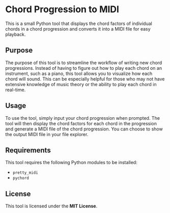 # Chord Progression to MIDI
This is a small Python tool that displays the chord factors of individual chords in a chord progression and converts it into a MIDI file for easy playback.

## Purpose
The purpose of this tool is to streamline the workflow of writing new chord progressions. Instead of having to figure out how to play each chord on an instrument, such as a piano, this tool allows you to visualize how each chord will sound. This can be especially helpful for those who may not have extensive knowledge of music theory or the ability to play each chord in real-time.

## Usage
To use the tool, simply input your chord progression when prompted. The tool will then display the chord factors for each chord in the progression and generate a MIDI file of the chord progression. You can choose to show the output MIDI file in your file explorer.

## Requirements
This tool requires the following Python modules to be installed:
- `pretty_midi`
- `pychord`

## License
This tool is licensed under the **MIT License**.
